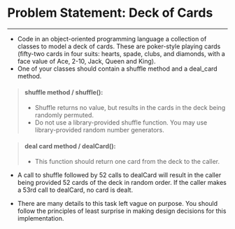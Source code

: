 # Problem Statement: Deck of Cards
***
- Code in an object-oriented programming language a collection of classes to model a deck of cards. These are poker-style playing cards (fifty-two cards in four suits: hearts, spade, clubs, and diamonds, with a face value of Ace, 2-10, Jack, Queen and King).
- One of your classes should contain a shuffle method and a deal_card method.

> #### shuffle method / shuffle():
>
> - Shuffle returns no value, but results in the cards in the deck being randomly permuted. 
> - Do not use a library-provided shuffle function. You may use library-provided random number generators.

> #### deal card method / dealCard():
>
> - This function should return one card from the deck to the caller.

- A call to shuffle followed by 52 calls to dealCard will result in the caller being provided 52 cards of the deck in random order. If the caller makes a 53rd call to dealCard, no card is dealt.

- There are many details to this task left vague on purpose. You should follow the principles of least surprise in making design decisions for this implementation.